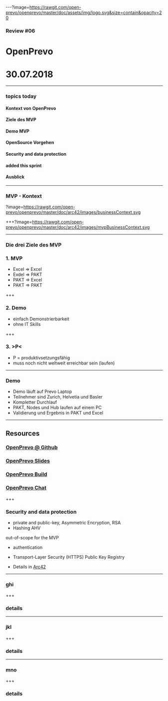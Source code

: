 ---?image=https://rawgit.com/open-prevo/openprevo/master/doc/assets/img/logo.svg&size=contain&opacity=20

### Review #06
# OpenPrevo
# 30.07.2018

---

### topics today

#### Kontext von OpenPrevo
#### Ziele des MVP
#### Demo MVP
#### OpenSource Vorgehen
#### Security and data protection
#### added this sprint
#### Ausblick

---

### MVP - Kontext

?image=https://rawgit.com/open-prevo/openprevo/master/doc/arc42/images/businessContext.svg

+++?image=https://rawgit.com/open-prevo/openprevo/master/doc/arc42/images/mvpBusinessContext.svg


---

### Die drei Ziele des MVP
### 1. MVP
- Excel => Excel
- Exdel => PAKT
- PAKT => Excel
- PAKT => PAKT

+++

### 2. Demo
- einfach Demonstrierbarkeit
- ohne IT Skills

+++

### 3. >P<
- P = produktivsetzungsfähig
- muss noch nicht weltweit erreichbar sein (laufen)

---

### Demo

- Demo läuft auf Prevo Laptop
- Teilnehmer sind Zurich, Helvetia und Basler
- Kompletter Durchlauf
- PAKT, Nodes und Hub laufen auf einem PC
- Validierung und Ergebnis in PAKT und Excel

---

## Resources

### [OpenPrevo @ Github](https://github.com/open-prevo)
### [OpenPrevo Slides](https://github.com/open-prevo/slides)
### [OpenPrevo Build](https://travis-ci.org/open-prevo/openprevo)
### [OpenPrevo Chat](https://gitter.im/open-prevo/Lobby)

+++

### Security and data protection

- private and public-key, Asymmetric Encryption, RSA
- Hashing AHV

out-of-scope for the MVP
- authentication
- Transport-Layer Security (HTTPS)
Public Key Registry

- Details in [Arc42](https://open-prevo.github.io/openprevo/#_security_and_data_protection)
---

### ghi

+++

### details

---

### jkl

+++

### details

---

### mno

+++

### details
